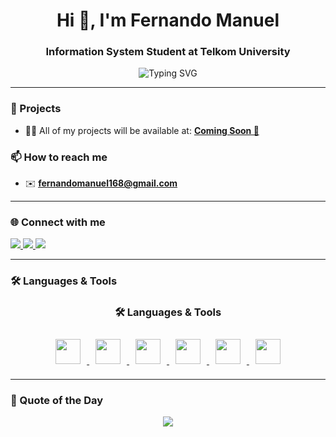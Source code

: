 <h1 align="center">
  Hi 👋, I'm Fernando Manuel
</h1>

<h3 align="center">
   Information System Student at Telkom University
</h3>

<div align="center">
  <img src="https://readme-typing-svg.demolab.com?font=Fira+Code&weight=600&size=24&duration=3000&pause=1000&color=36BCF7&center=true&width=435&lines=I+%E2%9D%A4+Frontend+Development;React%2C+Next.js%2C+TailwindCSS;Always+Learning+New+Things!" alt="Typing SVG" />
</div>

---

### 📂 Projects
- 👨‍💻 All of my projects will be available at: **[Coming Soon 🚧](#)**

### 📫 How to reach me
- ✉️ **fernandomanuel168@gmail.com**

---

### 🌐 Connect with me
<p align="left">
  <a href="https://linkedin.com/in/fernandomanuelll" target="_blank">
    <img src="https://img.shields.io/badge/-LinkedIn-0077B5?style=for-the-badge&logo=linkedin&logoColor=white"/>
  </a>
  <a href="https://fb.com/fernando manuel" target="_blank">
    <img src="https://img.shields.io/badge/-Facebook-1877F2?style=for-the-badge&logo=facebook&logoColor=white"/>
  </a>
  <a href="https://instagram.com/fernandomanuelll" target="_blank">
    <img src="https://img.shields.io/badge/-Instagram-E4405F?style=for-the-badge&logo=instagram&logoColor=white"/>
  </a>
</p>

---

### 🛠️ Languages & Tools

<h3 align="center">🛠️ Languages & Tools</h3>

<p align="center">
  <a href="https://reactjs.org/" target="_blank" title="React">
    <img src="https://skillicons.dev/icons?i=react" width="40" style="margin: 10px; transition: transform 0.3s;" onmouseover="this.style.transform='scale(1.2)'" onmouseout="this.style.transform='scale(1)'"/>
  </a>
  <a href="https://nextjs.org/" target="_blank" title="Next.js">
    <img src="https://skillicons.dev/icons?i=nextjs" width="40" style="margin: 10px; transition: transform 0.3s;" onmouseover="this.style.transform='scale(1.2)'" onmouseout="this.style.transform='scale(1)'"/>
  </a>
  <a href="https://vuejs.org/" target="_blank" title="Vue.js">
    <img src="https://skillicons.dev/icons?i=vue" width="40" style="margin: 10px; transition: transform 0.3s;" onmouseover="this.style.transform='scale(1.2)'" onmouseout="this.style.transform='scale(1)'"/>
  </a>
  <a href="https://tailwindcss.com/" target="_blank" title="Tailwind CSS">
    <img src="https://skillicons.dev/icons?i=tailwind" width="40" style="margin: 10px; transition: transform 0.3s;" onmouseover="this.style.transform='scale(1.2)'" onmouseout="this.style.transform='scale(1)'"/>
  </a>
  <a href="https://developer.mozilla.org/en-US/docs/Web/JavaScript" target="_blank" title="JavaScript">
    <img src="https://skillicons.dev/icons?i=js" width="40" style="margin: 10px; transition: transform 0.3s;" onmouseover="this.style.transform='scale(1.2)'" onmouseout="this.style.transform='scale(1)'"/>
  </a>
  <a href="https://www.typescriptlang.org/" target="_blank" title="TypeScript">
    <img src="https://skillicons.dev/icons?i=ts" width="40" style="margin: 10px; transition: transform 0.3s;" onmouseover="this.style.transform='scale(1.2)'" onmouseout="this.style.transform='scale(1)'"/>
  </a>
  <!-- Tambahkan tools lainnya dengan pola yang sama -->
</p>


---

### 🎯 Quote of the Day
<p align="center">
  <img src="https://quotes-github-readme.vercel.app/api?type=horizontal&theme=tokyonight" />
</p>
